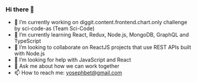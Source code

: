 ### Hi there 👋

- 🔭 I’m currently working on diggit.content.frontend.chart.only challenge by sci-code-as (Team Sci-Code) 
- 🌱 I’m currently learning React, Redux, Node.js, MongoDB, GraphQL and TypeScript  
- 👯 I’m looking to collaborate on ReactJS projects that use REST APIs built with Node.js
- 🤔 I’m looking for help with JavaScript and React
- 💬 Ask me about how we can work together
- 📫 How to reach me: yosephbet@gmail.com 
